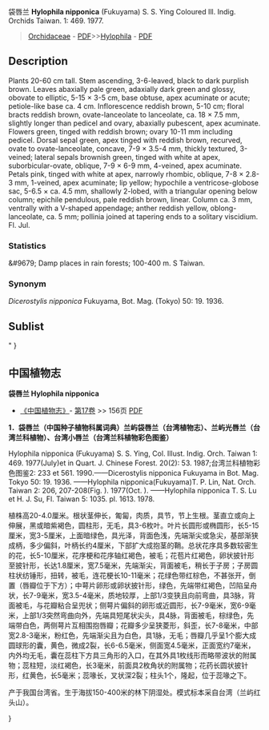 袋唇兰 **Hylophila nipponica** (Fukuyama) S. S. Ying Coloured Ill. Indig. Orchids Taiwan. 1: 469. 1977.

> [Orchidaceae](http://www.iplant.cn/info/Orchidaceae?t=foc) - [PDF](http://www.iplant.cn/foc/pdf/Orchidaceae.pdf)>>[Hylophila](http://www.iplant.cn/info/Hylophila?t=foc) - [PDF](http://www.iplant.cn/foc/pdf/Hylophila.pdf)

## Description

Plants 20-60 cm tall. Stem ascending, 3-6-leaved, black to dark purplish brown. Leaves abaxially pale green, adaxially dark green and glossy, obovate to elliptic, 5-15 × 3-5 cm, base obtuse, apex acuminate or acute; petiole-like base ca. 4 cm. Inflorescence reddish brown, 5-10 cm; floral bracts reddish brown, ovate-lanceolate to lanceolate, ca. 18 × 7.5 mm, slightly longer than pedicel and ovary, abaxially pubescent, apex acuminate. Flowers green, tinged with reddish brown; ovary 10-11 mm including pedicel. Dorsal sepal green, apex tinged with reddish brown, recurved, ovate to ovate-lanceolate, concave, 7-9 × 3.5-4 mm, thickly textured, 3-veined; lateral sepals brownish green, tinged with white at apex, suborbicular-ovate, oblique, 7-9 × 6-9 mm, 4-veined, apex acuminate. Petals pink, tinged with white at apex, narrowly rhombic, oblique, 7-8 × 2.8-3 mm, 1-veined, apex acuminate; lip yellow; hypochile a ventricose-globose sac, 5-6.5 × ca. 4.5 mm, shallowly 2-lobed, with a triangular opening below column; epichile pendulous, pale reddish brown, linear. Column ca. 3 mm, ventrally with a V-shaped appendage; anther reddish yellow, oblong-lanceolate, ca. 5 mm; pollinia joined at tapering ends to a solitary viscidium. Fl. Jul.

### Statistics
&amp;#9679; Damp places in rain forests; 100-400 m. S Taiwan.

### Synonym
*Dicerostylis nipponica* Fukuyama, Bot. Mag. (Tokyo) 50: 19. 1936.

## Sublist
"
}
## 中国植物志

**袋唇兰 Hylophila nipponica**

* [《中国植物志》](http://www.iplant.cn/frps)- [第17卷](http://www.iplant.cn/frps/vol/17) >> 156页 [PDF](http://www.iplant.cn/frps/pdf/17/156.pdf)

**1．袋唇兰（中国种子植物科属词典）兰屿袋唇兰（台湾植物志）、兰屿光唇兰（台湾兰科植物）、台湾小唇兰（台湾兰科植物彩色图鉴）**

Hylophila nipponica (Fukuyama) S. S. Ying, Col. Illust. Indig. Orch. Taiwan 1: 469. 1977(July)et in Quart. J. Chinese Forest. 20(2): 53. 1987;台湾兰科植物彩色图鉴2: 233 et 561. 1990.——Dicerostylis nipponica Fukuyama in Bot. Mag. Tokyo 50: 19. 1936. ——Hylophila nipponica(Fukuyama)T. P. Lin, Nat. Orch. Taiwan 2: 206, 207-208(Fig. ). 1977(Oct. ). ——Hylophila nipponica T. S. Lu et H. J. Su, Fl. Taiwan 5: 1035. pl. 1613. 1978.

植株高20-4.0厘米。根状茎伸长，匍匐，肉质，具节，节上生根。茎直立或向上伸展，黑或暗紫褐色，圆柱形，无毛，具3-6枚叶。叶片长圆形或椭圆形，长5-15厘米，宽3-5厘米，上面暗绿色，具光泽，背面色浅，先端渐尖或急尖，基部渐狭成柄，多少偏斜，叶柄长约4厘米，下部扩大成抱茎的鞘。总状花序具多数较密生的花，长5-10厘米，花序梗和花序轴红褐色，被毛；花苞片红褐色，卵状披针形至披针形，长达1.8厘米，宽7.5毫米，先端渐尖，背面被毛，稍长于子房；子房圆柱状纺锤形，扭转，被毛，连花梗长10-11毫米；花绿色带红棕色，不甚张开，倒置（唇瓣位于下方）；中萼片卵形或卵状披针形，绿色，先端带红褐色，凹陷呈舟状，长7-9毫米，宽3.5-4毫米，质地较厚，上部1/3变狭且向前弯曲，具3脉，背面被毛，与花瓣粘合呈兜状；侧萼片偏斜的卵形或近圆形，长7-9毫米，宽6-9毫米，上部1/3突然弯曲向外，先端具短尾状尖头，具4脉，背面被毛，棕绿色，先端带白色，两侧萼片互相围抱唇瓣；花瓣多少呈狭菱形，斜歪，长7-8毫米，中部宽2.8-3毫米，粉红色，先端渐尖且为白色，具1脉，无毛；唇瓣几乎呈1个膨大成圆球形的囊，黄色，微成2裂，长6-6.5毫米，侧面宽4.5毫米，正面宽约7毫米，内外均无毛，囊在蕊柱下方具三角形的入口，在其外具1枚线形而略带波状的附属物；蕊柱短，淡红褐色，长3毫米，前面具2枚角状的附属物；花药长圆状披针形，红黄色，长5毫米；蕊喙长，叉状深2裂；柱头1个，隆起，位于蕊喙之下。

产于我国台湾省。生于海拔150-400米的林下阴湿处。模式标本采自台湾（兰屿红头山）。

}